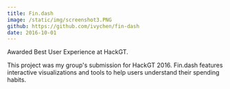 ```yaml
---
title: Fin.dash
image: /static/img/screenshot3.PNG
github: https://github.com/ivychen/fin-dash
date: 2016-10-01
---
```

Awarded Best User Experience at HackGT.

This project was my group's submission for HackGT 2016. Fin.dash features interactive visualizations and tools to help users understand their spending habits.